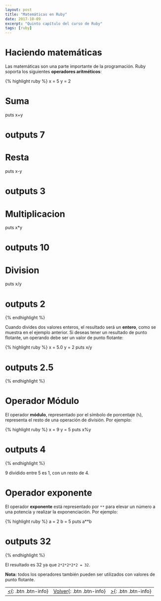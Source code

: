 ```yaml
---
layout: post
title: "Matemáticas en Ruby"
date: 2017-10-09
excerpt: "Quinto capítulo del curso de Ruby"
tags: [ruby]
---
```


# Haciendo matemáticas

Las matemáticas son una parte importante de la programación. Ruby soporta los siguientes **operadores aritméticos**:

{% highlight ruby %}
x = 5
y = 2

# Suma
puts x+y
# outputs 7

# Resta
puts x-y
# outputs 3

# Multiplicacion
puts x*y
# outputs 10

# Division
puts x/y
# outputs 2
{% endhighlight %}

Cuando divides dos valores enteros, el resultado será un **entero**, como se muestra en el ejemplo anterior. Si deseas tener un resultado de punto flotante, un operando debe ser un valor de punto flotante:

{% highlight ruby %}
x = 5.0
y = 2
puts x/y 
# outputs 2.5
{% endhighlight %}

# Operador Módulo

El operador **módulo**, representado por el símbolo de porcentaje (`%`), representa el resto de una operación de división. Por ejemplo:

{% highlight ruby %}
x = 9
y = 5
puts x%y
# outputs 4
{% endhighlight %}

9 dividido entre 5 es 1, con un resto de 4.

# Operador exponente

El operador **exponente** está representado por `**` para elevar un número a una potencia y realizar la exponenciación. Por ejemplo:

{% highlight ruby %}
a = 2
b = 5
puts a**b
# outputs 32
{% endhighlight %}

El resultado es 32 ya que `2*2*2*2*2 = 32`.

**Nota:** todos los operadores también pueden ser utilizados con valores de punto flotante.

|     |     |     |
|:----|:---:|----:|
| [<](https://nisoto.github.io/variables-ruby/){: .btn .btn-info} | [Volver](https://nisoto.github.io/curso-ruby/){: .btn .btn-info} | [>](https://nisoto.github.io/operadores-ruby/){: .btn .btn-info} |
